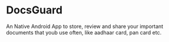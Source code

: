 # DocsGuard

An Native Android App to store, review and share your important documents that youb use often, like aadhaar card, pan card etc.
